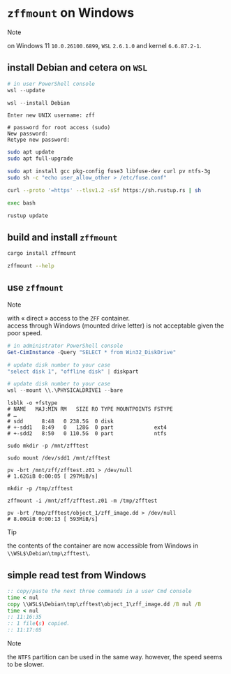 # `zffmount` on Windows

> [!NOTE]
> on Windows 11 `10.0.26100.6899`, `WSL` `2.6.1.0` and kernel `6.6.87.2-1`.


## install Debian and cetera on `WSL`

```powershell
# in user PowerShell console
wsl --update

wsl --install Debian
```

```text
Enter new UNIX username: zff

# password for root access (sudo)
New password:
Retype new password:
```

```bash
sudo apt update
sudo apt full-upgrade

sudo apt install gcc pkg-config fuse3 libfuse-dev curl pv ntfs-3g
sudo sh -c "echo user_allow_other > /etc/fuse.conf"

curl --proto '=https' --tlsv1.2 -sSf https://sh.rustup.rs | sh

exec bash

rustup update
```


## build and install `zffmount`

```bash
cargo install zffmount

zffmount --help
```


## use `zffmount`

> [!NOTE]
> with « direct » access to the `ZFF` container.<br :>
> access through Windows (mounted drive letter) is not acceptable given the poor speed.

```powershell
# in administrator PowerShell console
Get-CimInstance -Query "SELECT * from Win32_DiskDrive"

# update disk number to your case
"select disk 1", "offline disk" | diskpart

# update disk number to your case
wsl --mount \\.\PHYSICALDRIVE1 --bare
```

```bash/WSL
lsblk -o +fstype
# NAME   MAJ:MIN RM   SIZE RO TYPE MOUNTPOINTS FSTYPE
# …
# sdd      8:48   0 238.5G  0 disk
# +-sdd1   8:49   0   128G  0 part             ext4
# +-sdd2   8:50   0 110.5G  0 part             ntfs

sudo mkdir -p /mnt/zfftest

sudo mount /dev/sdd1 /mnt/zfftest
```

```bash/WSL
pv -brt /mnt/zff/zfftest.z01 > /dev/null
# 1.62GiB 0:00:05 [ 297MiB/s]
```

```bash/WSL
mkdir -p /tmp/zfftest

zffmount -i /mnt/zff/zfftest.z01 -m /tmp/zfftest

pv -brt /tmp/zfftest/object_1/zff_image.dd > /dev/null
# 8.00GiB 0:00:13 [ 593MiB/s]
```

> [!TIP]
> the contents of the container are now accessible from Windows in `\\WSL$\Debian\tmp\zfftest\`.


## simple read test from Windows

```cmd
:: copy/paste the next three commands in a user Cmd console
time < nul
copy \\WSL$\Debian\tmp\zfftest\object_1\zff_image.dd /B nul /B
time < nul
:: 11:16:35
:: 1 file(s) copied.
:: 11:17:05
```

> [!NOTE]
> the `NTFS` partition can be used in the same way.
> however, the speed seems to be slower.
